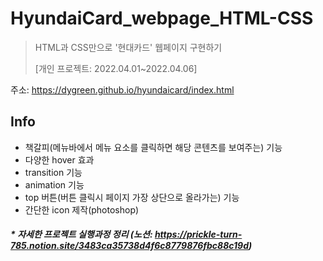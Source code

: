 # HyundaiCard_webpage_HTML-CSS
>HTML과 CSS만으로 '현대카드' 웹페이지 구현하기
>
> [개인 프로젝트: 2022.04.01~2022.04.06]

주소: https://dygreen.github.io/hyundaicard/index.html

## Info
* 책갈피(메뉴바에서 메뉴 요소를 클릭하면 해당 콘텐츠를 보여주는) 기능
* 다양한 hover 효과 
* transition 기능
* animation 기능
* top 버튼(버튼 클릭시 페이지 가장 상단으로 올라가는) 기능
* 간단한 icon 제작(photoshop)

#### _* 자세한 프로젝트 실행과정 정리 (노션: https://prickle-turn-785.notion.site/3483ca35738d4f6c8779876fbc88c19d)_
